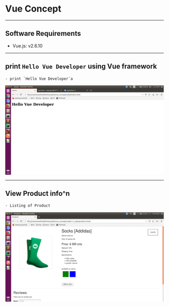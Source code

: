 # Vue Concept

---
## Software Requirements
- Vue.js: v2.6.10


---
## print `Hello Vue Developer` using Vue framework
	- print `Hello Vue Developer`a
<kbd><img src="/imgs-readme/Screenshot from 2019-08-07 17-15-20.png"></img></kbd>

---
## View Product info^n
	- Listing of Product
<kbd><img src="/imgs-readme/Screenshot from 2019-08-09 10-18-44_v2-1.gif"></img></kbd>
